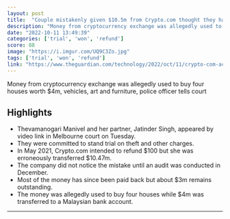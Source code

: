 ```yaml
---
layout: post
title:  "Couple mistakenly given $10.5m from Crypto.com thought they had won contest, court hears"
description: "Money from cryptocurrency exchange was allegedly used to buy four houses worth $4m, vehicles, art and furniture, police officer tells court"
date: "2022-10-11 13:49:39"
categories: ['trial', 'won', 'refund']
score: 88
image: "https://i.imgur.com/UQ9C3Zo.jpg"
tags: ['trial', 'won', 'refund']
link: "https://www.theguardian.com/technology/2022/oct/11/crypto-com-accidental-transfer-10-5-million-trial-australia-couple-cryptocurrency"
---
```


Money from cryptocurrency exchange was allegedly used to buy four houses worth $4m, vehicles, art and furniture, police officer tells court

## Highlights

- Thevamanogari Manivel and her partner, Jatinder Singh, appeared by video link in Melbourne court on Tuesday.
- They were committed to stand trial on theft and other charges.
- In May 2021, Crypto.com intended to refund $100 but she was erroneously transferred $10.47m.
- The company did not notice the mistake until an audit was conducted in December.
- Most of the money has since been paid back but about $3m remains outstanding.
- The money was allegedly used to buy four houses while $4m was transferred to a Malaysian bank account.

---
